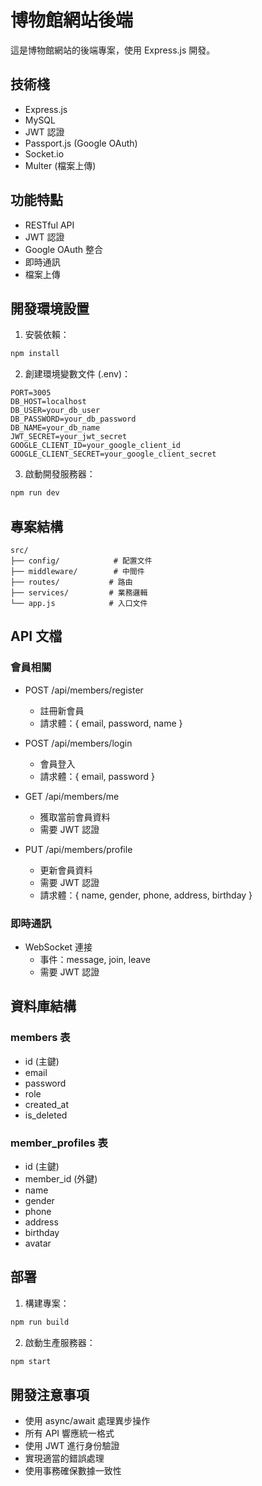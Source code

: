 # 博物館網站後端

這是博物館網站的後端專案，使用 Express.js 開發。

## 技術棧

- Express.js
- MySQL
- JWT 認證
- Passport.js (Google OAuth)
- Socket.io
- Multer (檔案上傳)

## 功能特點

- RESTful API
- JWT 認證
- Google OAuth 整合
- 即時通訊
- 檔案上傳

## 開發環境設置

1. 安裝依賴：
```bash
npm install
```

2. 創建環境變數文件 (.env)：
```
PORT=3005
DB_HOST=localhost
DB_USER=your_db_user
DB_PASSWORD=your_db_password
DB_NAME=your_db_name
JWT_SECRET=your_jwt_secret
GOOGLE_CLIENT_ID=your_google_client_id
GOOGLE_CLIENT_SECRET=your_google_client_secret
```

3. 啟動開發服務器：
```bash
npm run dev
```

## 專案結構

```
src/
├── config/            # 配置文件
├── middleware/        # 中間件
├── routes/           # 路由
├── services/         # 業務邏輯
└── app.js            # 入口文件
```

## API 文檔

### 會員相關
- POST /api/members/register
  - 註冊新會員
  - 請求體：{ email, password, name }

- POST /api/members/login
  - 會員登入
  - 請求體：{ email, password }

- GET /api/members/me
  - 獲取當前會員資料
  - 需要 JWT 認證

- PUT /api/members/profile
  - 更新會員資料
  - 需要 JWT 認證
  - 請求體：{ name, gender, phone, address, birthday }

### 即時通訊
- WebSocket 連接
  - 事件：message, join, leave
  - 需要 JWT 認證

## 資料庫結構

### members 表
- id (主鍵)
- email
- password
- role
- created_at
- is_deleted

### member_profiles 表
- id (主鍵)
- member_id (外鍵)
- name
- gender
- phone
- address
- birthday
- avatar

## 部署

1. 構建專案：
```bash
npm run build
```

2. 啟動生產服務器：
```bash
npm start
```

## 開發注意事項

- 使用 async/await 處理異步操作
- 所有 API 響應統一格式
- 使用 JWT 進行身份驗證
- 實現適當的錯誤處理
- 使用事務確保數據一致性 